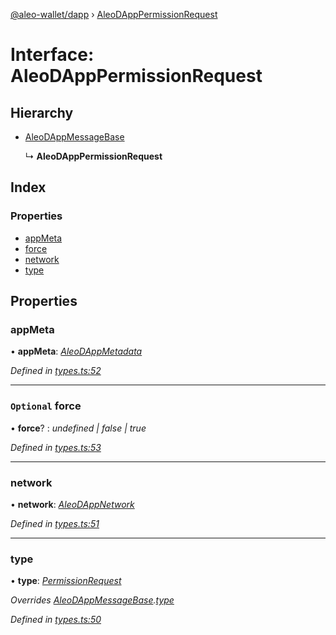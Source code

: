 [@aleo-wallet/dapp](../README.md) › [AleoDAppPermissionRequest](aleodapppermissionrequest.md)

# Interface: AleoDAppPermissionRequest

## Hierarchy

* [AleoDAppMessageBase](aleodappmessagebase.md)

  ↳ **AleoDAppPermissionRequest**

## Index

### Properties

* [appMeta](aleodapppermissionrequest.md#appmeta)
* [force](aleodapppermissionrequest.md#optional-force)
* [network](aleodapppermissionrequest.md#network)
* [type](aleodapppermissionrequest.md#type)

## Properties

###  appMeta

• **appMeta**: *[AleoDAppMetadata](aleodappmetadata.md)*

*Defined in [types.ts:52](https://github.com/madfish-solutions/aleowallet-dapp/blob/0871fa5/src/types.ts#L52)*

___

### `Optional` force

• **force**? : *undefined | false | true*

*Defined in [types.ts:53](https://github.com/madfish-solutions/aleowallet-dapp/blob/0871fa5/src/types.ts#L53)*

___

###  network

• **network**: *[AleoDAppNetwork](../README.md#aleodappnetwork)*

*Defined in [types.ts:51](https://github.com/madfish-solutions/aleowallet-dapp/blob/0871fa5/src/types.ts#L51)*

___

###  type

• **type**: *[PermissionRequest](../enums/aleodappmessagetype.md#permissionrequest)*

*Overrides [AleoDAppMessageBase](aleodappmessagebase.md).[type](aleodappmessagebase.md#type)*

*Defined in [types.ts:50](https://github.com/madfish-solutions/aleowallet-dapp/blob/0871fa5/src/types.ts#L50)*
